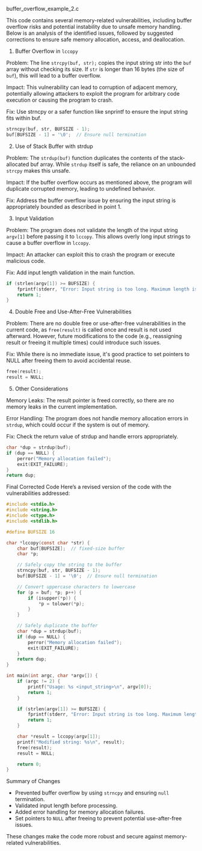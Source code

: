 buffer_overflow_example_2.c

This code contains several memory-related vulnerabilities, including buffer overflow risks and potential instability due to unsafe memory handling. Below is an analysis of the identified issues, followed by suggested corrections to ensure safe memory allocation, access, and deallocation.

1. Buffer Overflow in `lccopy`

Problem: The line `strcpy(buf, str);` copies the input string str into the `buf` array without checking its size. If `str` is longer than 16 bytes (the size of `buf`), this will lead to a buffer overflow.

Impact: This vulnerability can lead to corruption of adjacent memory, potentially allowing attackers to exploit the program for arbitrary code execution or causing the program to crash.

Fix: Use strncpy or a safer function like snprintf to ensure the input string fits within buf.

```c
strncpy(buf, str, BUFSIZE - 1);
buf[BUFSIZE - 1] = '\0';  // Ensure null termination
```

2. Use of Stack Buffer with strdup

Problem: The `strdup(buf)` function duplicates the contents of the stack-allocated buf array. While `strdup` itself is safe, the reliance on an unbounded `strcpy` makes this unsafe.

Impact: If the buffer overflow occurs as mentioned above, the program will duplicate corrupted memory, leading to undefined behavior.

Fix: Address the buffer overflow issue by ensuring the input string is appropriately bounded as described in point 1.

3. Input Validation

Problem: The program does not validate the length of the input string `argv[1]` before passing it to `lccopy`. This allows overly long input strings to cause a buffer overflow in `lccopy`.

Impact: An attacker can exploit this to crash the program or execute malicious code.

Fix: Add input length validation in the main function.
```c
if (strlen(argv[1]) >= BUFSIZE) {
    fprintf(stderr, "Error: Input string is too long. Maximum length is %d.\n", BUFSIZE - 1);
    return 1;
}
```

4. Double Free and Use-After-Free Vulnerabilities

Problem: There are no double free or use-after-free vulnerabilities in the current code, as `free(result)` is called once and result is not used afterward. However, future modifications to the code (e.g., reassigning result or freeing it multiple times) could introduce such issues.

Fix: While there is no immediate issue, it's good practice to set pointers to NULL after freeing them to avoid accidental reuse.

```c
free(result);
result = NULL;
```

5. Other Considerations

Memory Leaks: The result pointer is freed correctly, so there are no memory leaks in the current implementation.

Error Handling: The program does not handle memory allocation errors in `strdup`, which could occur if the system is out of memory.

Fix: Check the return value of strdup and handle errors appropriately.

```c
char *dup = strdup(buf);
if (dup == NULL) {
    perror("Memory allocation failed");
    exit(EXIT_FAILURE);
}
return dup;
```
Final Corrected Code
Here’s a revised version of the code with the vulnerabilities addressed:

```c
#include <stdio.h>
#include <string.h>
#include <ctype.h>
#include <stdlib.h>

#define BUFSIZE 16  

char *lccopy(const char *str) {
    char buf[BUFSIZE];  // fixed-size buffer
    char *p;

    // Safely copy the string to the buffer
    strncpy(buf, str, BUFSIZE - 1);
    buf[BUFSIZE - 1] = '\0';  // Ensure null termination

    // Convert uppercase characters to lowercase
    for (p = buf; *p; p++) {
        if (isupper(*p)) {
            *p = tolower(*p);
        }
    }

    // Safely duplicate the buffer
    char *dup = strdup(buf);
    if (dup == NULL) {
        perror("Memory allocation failed");
        exit(EXIT_FAILURE);
    }
    return dup;
}

int main(int argc, char *argv[]) {
    if (argc != 2) {
        printf("Usage: %s <input_string>\n", argv[0]);
        return 1;
    }

    if (strlen(argv[1]) >= BUFSIZE) {
        fprintf(stderr, "Error: Input string is too long. Maximum length is %d.\n", BUFSIZE - 1);
        return 1;
    }

    char *result = lccopy(argv[1]);
    printf("Modified string: %s\n", result);
    free(result);
    result = NULL;

    return 0;
}
```
Summary of Changes

- Prevented buffer overflow by using `strncpy` and ensuring `null` termination.
- Validated input length before processing.
- Added error handling for memory allocation failures.
- Set pointers to `NULL` after freeing to prevent potential use-after-free issues.

These changes make the code more robust and secure against memory-related vulnerabilities.
